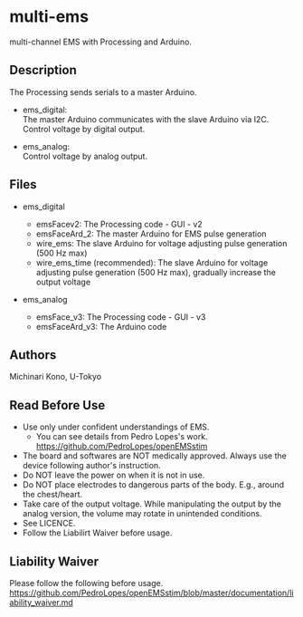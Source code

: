 # multi-ems

multi-channel EMS with Processing and Arduino.


## Description

The Processing sends serials to a master Arduino.


- ems_digital:  
  The master Arduino communicates with the slave Arduino via I2C.
  Control voltage by digital output.

- ems_analog:  
  Control voltage by analog output.


## Files

- ems_digital
  - emsFacev2: The Processing code - GUI - v2
  - emsFaceArd_2: The master Arduino for EMS pulse generation
  - wire_ems: The slave Arduino for voltage adjusting pulse generation (500 Hz max)
  - wire_ems_time (recommended): The slave Arduino for voltage adjusting pulse generation (500 Hz max), gradually increase the output voltage


- ems_analog
  - emsFace_v3: The Processing code - GUI - v3
  - emsFaceArd_v3: The Arduino code



## Authors

Michinari Kono, U-Tokyo


## Read Before Use

- Use only under confident understandings of EMS. 
  - You can see details from Pedro Lopes's work. https://github.com/PedroLopes/openEMSstim
- The board and softwares are NOT medically approved. Always use the device following author's instruction.
- Do NOT leave the power on when it is not in use.
- Do NOT place electrodes to dangerous parts of the body. E.g., around the chest/heart.
- Take care of the output voltage. While manipulating the output by the analog version, the volume may rotate in unintended conditions.
- See LICENCE.
- Follow the Liabilirt Waiver before usage.


## Liability Waiver

Please follow the following before usage.
https://github.com/PedroLopes/openEMSstim/blob/master/documentation/liability_waiver.md
